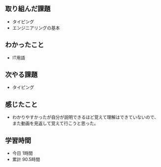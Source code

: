 ## 取り組んだ課題
- タイピング
- エンジニアリングの基本
## わかったこと
- IT用語
## 次やる課題
- タイピング
## 感じたこと
- わかりやすかったが自分が説明できるほど覚えて理解はできていないので、また動画を見返して覚えて行こうと思った。
## 学習時間
- 今日 1時間
- 累計 90.5時間
